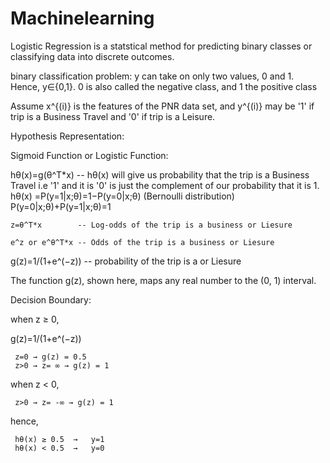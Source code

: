 # Machinelearning

Logistic Regression is a statstical method for predicting binary classes or classifying data into discrete outcomes.

binary classification problem: y can take on only two values, 0 and 1. 
Hence, y∈{0,1}. 0 is also called the negative class, and 1 the positive class

Assume x^{(i)} is the features of the PNR data set, and y^{(i)} may be '1' if trip is a Business Travel and '0' if trip is a Leisure.

Hypothesis Representation:

Sigmoid Function or Logistic Function:

hθ(x)=g(θ^T*x)   -- hθ(x) will give us probability that the trip is a Business Travel i.e '1' and it is '0' is just the complement of our probability that it is 1. 
          hθ(x) =P(y=1|x;θ)=1−P(y=0|x;θ) (Bernoulli distribution)
          P(y=0|x;θ)+P(y=1|x;θ)=1


    z=θ^T*x        -- Log-odds of the trip is a business or Liesure
    
    e^z or e^θ^T*x -- Odds of the trip is a business or Liesure
    
g(z)=1/(1+e^(−z)) -- probability of the trip is a or Liesure

The function g(z), shown here, maps any real number to the (0, 1) interval.

Decision Boundary:

when z ≥ 0, 

g(z)=1/(1+e^(−z))

     z=0 → g(z) = 0.5
     z>0 → z= ∞ → g(z) = 1 
 
when z < 0,
      
     z>0 → z= -∞ → g(z) = 1

hence,

     hθ(x) ≥ 0.5  →   y=1
     hθ(x) < 0.5  →   y=0


 
     

















